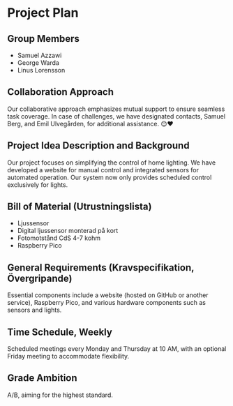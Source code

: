 # Project Plan

## Group Members

- Samuel Azzawi
- George Warda
- Linus Lorensson

## Collaboration Approach

Our collaborative approach emphasizes mutual support to ensure seamless task coverage. In case of challenges, we have designated contacts, Samuel Berg, and Emil Ulvegården, for additional assistance. 😊❤️

## Project Idea Description and Background

Our project focuses on simplifying the control of home lighting. We have developed a website for manual control and integrated sensors for automated operation. Our system now only  provides scheduled control exclusively for lights.

## Bill of Material (Utrustningslista)

- Ljussensor
- Digital ljussensor monterad på kort
- Fotomotstånd CdS 4-7 kohm
- Raspberry Pico 

## General Requirements (Kravspecifikation, Övergripande)

Essential components include a website (hosted on GitHub or another service), Raspberry Pico, and various hardware components such as sensors and lights.

## Time Schedule, Weekly

Scheduled meetings every Monday and Thursday at 10 AM, with an optional Friday meeting to accommodate flexibility.

## Grade Ambition

A/B, aiming for the highest standard.